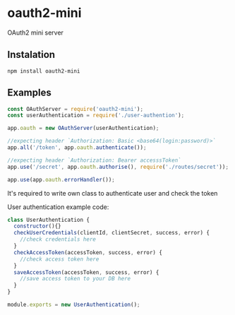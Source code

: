 # oauth2-mini

OAuth2 mini server

## Instalation
`npm install oauth2-mini`


## Examples
```javascript
const OAuthServer = require('oauth2-mini');
const userAuthentication = require('./user-authention');

app.oauth = new OAuthServer(userAuthentication);

//expecting header `Authorization: Basic <base64(login:password)>`
app.all('/token', app.oauth.authenticate());

//expecting header `Authorization: Bearer accesssToken`
app.use('/secret', app.oauth.authorise(), require('./routes/secret'));

app.use(app.oauth.errorHandler());

```

It's required to write own class to authenticate user and check the token

User authentication example code:
```javascript
class UserAuthentication {
  constructor(){}
  checkUserCredentials(clientId, clientSecret, success, error) {
    //check credentials here
  }
  checkAccessToken(accessToken, success, error) {
    //check access token here
  }
  saveAccessToken(accessToken, success, error) {
    //save access token to your DB here
  }
}

module.exports = new UserAuthentication();
```
